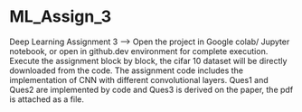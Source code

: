# ML_Assign_3
Deep Learning Assignment 3 --> Open the project in Google colab/ Jupyter notebook, or open in github.dev environment for complete execution. Execute the assignment block by block, the cifar 10 dataset will be directly downloaded from the code.
The assignment code includes the implementation of CNN with different convolutional layers. Ques1 and Ques2 are implemented by code and Ques3 is derived on the paper, the pdf is attached as a file.

